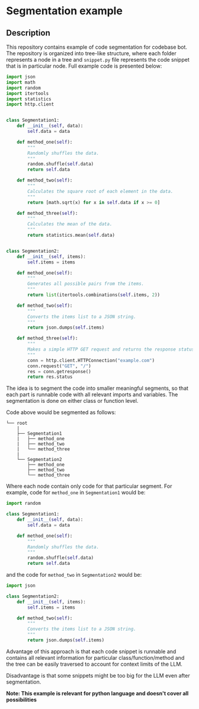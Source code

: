 # Segmentation example
## Description
This repository contains example of code segmentation for codebase bot.
The repository is organized into tree-like structure, where each folder 
represents a node in a tree and `snippet.py` file represents the code 
snippet that is in particular node. Full example code is presented below:

```python
import json
import math
import random
import itertools
import statistics
import http.client


class Segmentation1:
    def __init__(self, data):
        self.data = data

    def method_one(self):
        """
        Randomly shuffles the data.
        """
        random.shuffle(self.data)
        return self.data

    def method_two(self):
        """
        Calculates the square root of each element in the data.
        """
        return [math.sqrt(x) for x in self.data if x >= 0]

    def method_three(self):
        """
        Calculates the mean of the data.
        """
        return statistics.mean(self.data)


class Segmentation2:
    def __init__(self, items):
        self.items = items

    def method_one(self):
        """
        Generates all possible pairs from the items.
        """
        return list(itertools.combinations(self.items, 2))

    def method_two(self):
        """
        Converts the items list to a JSON string.
        """
        return json.dumps(self.items)

    def method_three(self):
        """
        Makes a simple HTTP GET request and returns the response status.
        """
        conn = http.client.HTTPConnection("example.com")
        conn.request("GET", "/")
        res = conn.getresponse()
        return res.status

```

The idea is to segment the code into smaller meaningful segments, so that each part
is runnable code with all relevant imports and variables. The segmentation is done
on either class or function level.

Code above would be segmented as follows:

```
└── root
    |
    ├── Segmentation1
    |   ├── method_one
    |   ├── method_two
    |   └── method_three
    |
    └── Segmentation2
        ├── method_one
        ├── method_two
        └── method_three
```

Where each node contain only code for that particular segment. For example,
code for `method_one` in `Segmentation1` would be:

```python
import random

class Segmentation1:
    def __init__(self, data):
        self.data = data

    def method_one(self):
        """
        Randomly shuffles the data.
        """
        random.shuffle(self.data)
        return self.data
```

and the code for `method_two` in `Segmentation2` would be:

```python
import json

class Segmentation2:
    def __init__(self, items):
        self.items = items

    def method_two(self):
        """
        Converts the items list to a JSON string.
        """
        return json.dumps(self.items)
```

Advantage of this approach is that each code snippet is runnable and contains all
relevant information for particular class/function/method and the tree can be easily traversed to
account for context limits of the LLM.

Disadvantage is that some snippets might be too big for the LLM even after segmentation.

**Note: This example is relevant for python language and doesn't cover all possibilities**
